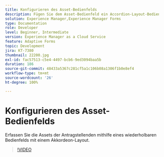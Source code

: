 ```yaml
---
title: Konfigurieren des Asset-Bedienfelds
description: Fügen Sie dem Asset-Bedienfeld ein Accordion-Layout-Bedienfeld hinzu.
solution: Experience Manager,Experience Manager Forms
type: Documentation
role: Developer
level: Beginner, Intermediate
version: Experience Manager as a Cloud Service
feature: Adaptive Forms
topic: Development
jira: KT-7380
thumbnail: 22200.jpg
exl-id: fac57513-c5e4-4497-bcb6-9ed3094baa5b
duration: 186
source-git-commit: 48433a5367c281cf5a1c106b08a1306f1b0e8ef4
workflow-type: tm+mt
source-wordcount: '26'
ht-degree: 100%

---
```


# Konfigurieren des Asset-Bedienfelds

Erfassen Sie die Assets der Antragstellenden mithilfe eines wiederholbaren Bedienfelds mit einem Akkordeon-Layout.

>[!VIDEO](https://video.tv.adobe.com/v/336473?quality=12&learn=on)
